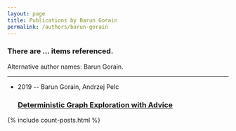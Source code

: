 ```yaml
---
layout: page
title: Publications by Barun Gorain
permalink: /authors/barun-gorain
---
```


<h3 id="number-posts">There are ... items referenced.</h3>
<p id='info-authors'>Alternative author names: Barun Gorain.</p>
<hr />
<ul class="post-list">
<li><span class='post-meta'>2019 -- Barun Gorain, Andrzej Pelc</span><h3><a class='post-link' href="{{ site.baseurl }}/deterministic-graph-exploration-with-advice">Deterministic Graph Exploration with Advice</a></h3></li>

</ul>
{% include count-posts.html %}
